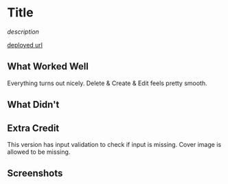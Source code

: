 # Title

*description*

[deployed url](https://platform-client-buildng.onrender.com/)

## What Worked Well
Everything turns out nicely. Delete & Create & Edit feels pretty smooth.

## What Didn't

## Extra Credit
This version has input validation to check if input is missing. Cover image is allowed to be missing.

## Screenshots
